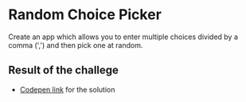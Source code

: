 # Random Choice Picker

Create an app which allows you to enter multiple choices divided by a comma (',') and then pick one at random.

## Result of the challege

- [Codepen link](https://codepen.io/dzenitaa96/pen/ExpQNZL) for the solution

